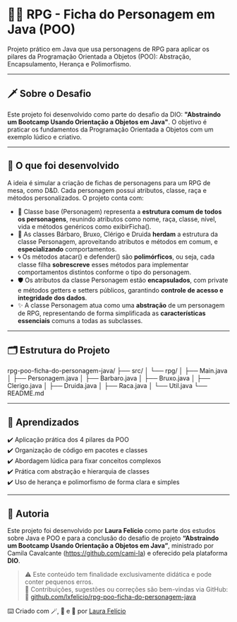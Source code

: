 # 🧙‍♂️ RPG - Ficha do Personagem em Java (POO)

Projeto prático em Java que usa personagens de RPG para aplicar os pilares da Programação Orientada a Objetos (POO): Abstração, Encapsulamento, Herança e Polimorfismo.

---

## 🗡️ Sobre o Desafio

Este projeto foi desenvolvido como parte do desafio da DIO: **"Abstraindo um Bootcamp Usando Orientação a Objetos em Java"**. O objetivo é praticar os fundamentos da Programação Orientada a Objetos com um exemplo lúdico e criativo.

---

## 🧝 O que foi desenvolvido

A ideia é simular a criação de fichas de personagens para um RPG de mesa, como D&D. Cada personagem possui atributos, classe, raça e métodos personalizados. O projeto conta com:

- 🧱 Classe base (Personagem) representa a **estrutura comum de todos os personagens**, reunindo atributos como nome, raça, classe, nível, vida e métodos genéricos como exibirFicha().
- 🧬 As classes Bárbaro, Bruxo, Clérigo e Druida **herdam** a estrutura da classe Personagem, aproveitando atributos e métodos em comum, e **especializando** comportamentos.
- 🌀 Os métodos atacar() e defender() são **polimórficos**, ou seja, cada classe filha **sobrescreve** esses métodos para implementar comportamentos distintos conforme o tipo do personagem.
- 🛡️ Os atributos da classe Personagem estão **encapsulados**, com private e métodos getters e setters públicos, garantindo **controle de acesso e integridade dos dados**.
- ✨ A classe Personagem atua como uma **abstração** de um personagem de RPG, representando de forma simplificada as **características essenciais** comuns a todas as subclasses.

---

## 🗂️ Estrutura do Projeto

rpg-poo-ficha-do-personagem-java/
├── src/
│   └── rpg/
│       ├── Main.java
│       ├── Personagem.java
│       ├── Barbaro.java
│       ├── Bruxo.java
│       ├── Clerigo.java
│       ├── Druida.java
│       ├── Raca.java
│       └── Util.java
└── README.md

---

## 📘 Aprendizados

✔️ Aplicação prática dos 4 pilares da POO  
✔️ Organização de código em pacotes e classes  
✔️ Abordagem lúdica para fixar conceitos complexos  
✔️ Prática com abstração e hierarquia de classes  
✔️ Uso de herança e polimorfismo de forma clara e simples  

---

## 🧠 Autoria

Este projeto foi desenvolvido por **Laura Felício** como parte dos estudos sobre Java e POO e para a conclusão do desafio de projeto **“Abstraindo um Bootcamp Usando Orientação a Objetos em Java”**, ministrado por Camila Cavalcante (https://github.com/cami-la) e oferecido pela plataforma **DIO**.

> ⚠️ Este conteúdo tem finalidade exclusivamente didática e pode conter pequenos erros.  
> 💬 Contribuições, sugestões ou correções são bem-vindas via GitHub:
> 🔗 [github.com/lxfelicio/rpg-poo-ficha-do-personagem-java](https://github.com/lxfelicio/rpg-poo-ficha-do-personagem-java)

⌨️ Criado com 🪄, 📜 e 🎲 por [Laura Felício](https://github.com/lxfelicio)
